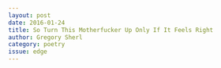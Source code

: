 ```yaml
---
layout: post 
date: 2016-01-24
title: So Turn This Motherfucker Up Only If It Feels Right
author: Gregory Sherl
category: poetry
issue: edge
---
```

